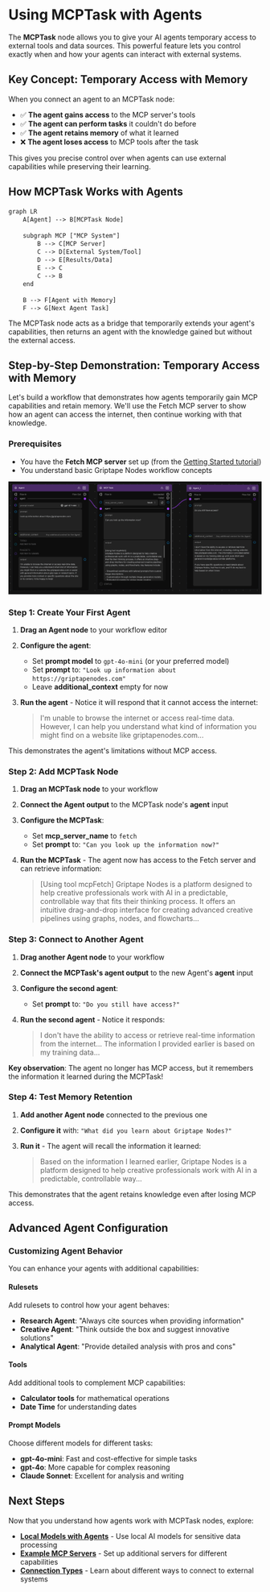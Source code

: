 # Using MCPTask with Agents

The **MCPTask** node allows you to give your AI agents temporary access to external tools and data sources. This powerful feature lets you control exactly when and how your agents can interact with external systems.

## Key Concept: Temporary Access with Memory

When you connect an agent to an MCPTask node:

- ✅ **The agent gains access** to the MCP server's tools
- ✅ **The agent can perform tasks** it couldn't do before
- ✅ **The agent retains memory** of what it learned
- ❌ **The agent loses access** to MCP tools after the task

This gives you precise control over when agents can use external capabilities while preserving their learning.

## How MCPTask Works with Agents

```mermaid
graph LR
    A[Agent] --> B[MCPTask Node]
    
    subgraph MCP ["MCP System"]
        B --> C[MCP Server]
        C --> D[External System/Tool]
        D --> E[Results/Data]
        E --> C
        C --> B
    end
    
    B --> F[Agent with Memory]
    F --> G[Next Agent Task]
```

The MCPTask node acts as a bridge that temporarily extends your agent's capabilities, then returns an agent with the knowledge gained but without the external access.

## Step-by-Step Demonstration: Temporary Access with Memory

Let's build a workflow that demonstrates how agents temporarily gain MCP capabilities and retain memory. We'll use the Fetch MCP server to show how an agent can access the internet, then continue working with that knowledge.

### Prerequisites

- You have the **Fetch MCP server** set up (from the [Getting Started tutorial](./getting_started.md))
- You understand basic Griptape Nodes workflow concepts

![Workflow showing an Agent connected to an MCP Task connected to another Agent](images/agent_task_agent.png)

### Step 1: Create Your First Agent

1. **Drag an Agent node** to your workflow editor
2. **Configure the agent**:
   - Set **prompt model** to `gpt-4o-mini` (or your preferred model)
   - Set **prompt** to: `"Look up information about https://griptapenodes.com"`
   - Leave **additional_context** empty for now

3. **Run the agent** - Notice it will respond that it cannot access the internet:


    > I'm unable to browse the internet or access real-time data. However, I can help you understand what kind of information you might find on a website  like griptapenodes.com...


This demonstrates the agent's limitations without MCP access.

### Step 2: Add MCPTask Node

1. **Drag an MCPTask node** to your workflow
2. **Connect the Agent output** to the MCPTask node's **agent** input
3. **Configure the MCPTask**:
   - Set **mcp_server_name** to `fetch`
   - Set **prompt** to: `"Can you look up the information now?"`

4. **Run the MCPTask** - The agent now has access to the Fetch server and can retrieve information:


    > [Using tool mcpFetch] Griptape Nodes is a platform designed to help creative professionals work with AI in a predictable, controllable way that fits their thinking process. It offers an intuitive drag-and-drop interface for creating advanced creative pipelines using graphs, nodes, and flowcharts...


### Step 3: Connect to Another Agent

1. **Drag another Agent node** to your workflow
2. **Connect the MCPTask's agent output** to the new Agent's **agent** input
3. **Configure the second agent**:
   - Set **prompt** to: `"Do you still have access?"`

4. **Run the second agent** - Notice it responds:


    > I don't have the ability to access or retrieve real-time information from the internet... The information I provided earlier is based on my training data...


**Key observation**: The agent no longer has MCP access, but it remembers the information it learned during the MCPTask!

### Step 4: Test Memory Retention

1. **Add another Agent node** connected to the previous one
2. **Configure it** with: `"What did you learn about Griptape Nodes?"`
3. **Run it** - The agent will recall the information it learned:


    > Based on the information I learned earlier, Griptape Nodes is a platform designed to help creative professionals work with AI in a predictable, controllable way...


This demonstrates that the agent retains knowledge even after losing MCP access.

## Advanced Agent Configuration

### Customizing Agent Behavior

You can enhance your agents with additional capabilities:

#### Rulesets
Add rulesets to control how your agent behaves:

- **Research Agent**: "Always cite sources when providing information"
- **Creative Agent**: "Think outside the box and suggest innovative solutions"
- **Analytical Agent**: "Provide detailed analysis with pros and cons"

#### Tools
Add additional tools to complement MCP capabilities:

- **Calculator tools** for mathematical operations
- **Date Time** for understanding dates

#### Prompt Models

Choose different models for different tasks:

- **gpt-4o-mini**: Fast and cost-effective for simple tasks
- **gpt-4o**: More capable for complex reasoning
- **Claude Sonnet**: Excellent for analysis and writing

## Next Steps

Now that you understand how agents work with MCPTask nodes, explore:

- **[Local Models with Agents](./advanced_local_models.md)** - Use local AI models for sensitive data processing
- **[Example MCP Servers](./servers/index.md)** - Set up additional servers for different capabilities
- **[Connection Types](./index.md#connection-types)** - Learn about different ways to connect to external systems
